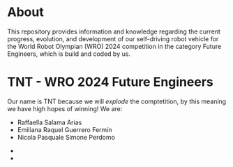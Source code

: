 # About

This repository provides information and knowledge regarding the current progress, evolution, and development of our self-driving robot vehicle for the World Robot Olympian (WRO) 2024 competition in the category Future Engineers, which is build and coded by us.

# TNT - WRO 2024 Future Engineers

Our name is TNT because we will _explode_ the comptetition, by this meaning we have high hopes of winning! We are:

- Raffaella Salama Arias
- Emiliana Raquel Guerrero Fermín
- Nicola Pasquale Simone Perdomo

*
*




